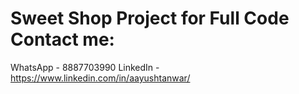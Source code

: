# Sweet Shop Project for Full Code Contact me:

WhatsApp - 8887703990
LinkedIn - https://www.linkedin.com/in/aayushtanwar/
